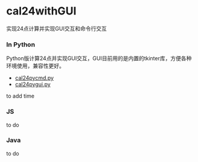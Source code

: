 # cal24withGUI

实现24点计算并实现GUI交互和命令行交互


### In Python

Python版计算24点并实现GUI交互，GUI目前用的是内置的tkinter库，方便各种环境使用，兼容性更好。

- [cal24pycmd.py](./cal24pycmd.py)
- [cal24pygui.py](./cal24pygui.py)

 to add time
 
### JS
to do

### Java
to do
